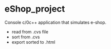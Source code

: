 eShop_project
=============

Console c/0c++ application that simulates e-shop.
- read from .cvs file
- sort from .cvs
- export sorted to .html


